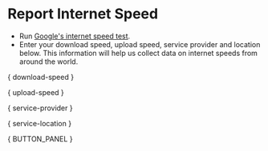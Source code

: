 # Report Internet Speed

- Run [Google's internet speed test](https://www.google.com/search?q=internet+speed+test).
- Enter your download speed, upload speed, service provider and location below. This information will help us collect data on internet speeds from around the world.

{ download-speed }

{ upload-speed }

{ service-provider }

{ service-location }

{ BUTTON_PANEL }
